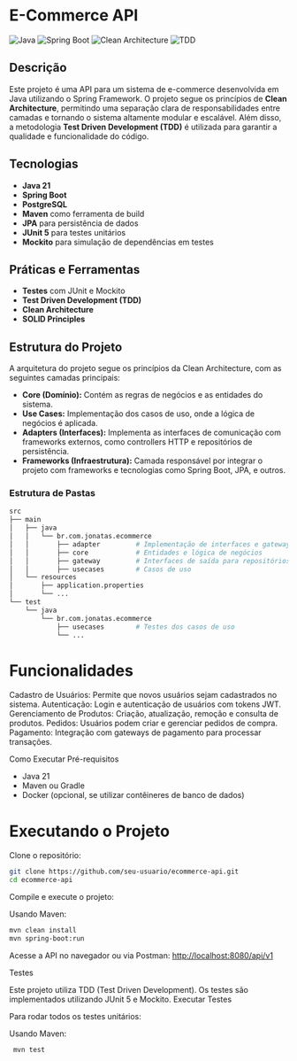 # E-Commerce API

![Java](https://img.shields.io/badge/Java-17-blue)
![Spring Boot](https://img.shields.io/badge/Spring%20Boot-6.1.12-brightgreen)
![Clean Architecture](https://img.shields.io/badge/Clean%20Architecture-%231E88E5.svg)
![TDD](https://img.shields.io/badge/Test%20Driven%20Development-TDD-red)

## Descrição

Este projeto é uma API para um sistema de e-commerce desenvolvida em Java utilizando o Spring Framework. O projeto segue os princípios de **Clean Architecture**, permitindo uma separação clara de responsabilidades entre camadas e tornando o sistema altamente modular e escalável. Além disso, a metodologia **Test Driven Development (TDD)** é utilizada para garantir a qualidade e funcionalidade do código.

## Tecnologias

- **Java 21**
- **Spring Boot**
- **PostgreSQL**
- **Maven** como ferramenta de build
- **JPA** para persistência de dados
- **JUnit 5** para testes unitários
- **Mockito** para simulação de dependências em testes

## Práticas e Ferramentas
- **Testes** com JUnit e Mockito
- **Test Driven Development (TDD)**
- **Clean Architecture**
- **SOLID Principles**

## Estrutura do Projeto

A arquitetura do projeto segue os princípios da Clean Architecture, com as seguintes camadas principais:

- **Core (Domínio):** Contém as regras de negócios e as entidades do sistema.
- **Use Cases:** Implementação dos casos de uso, onde a lógica de negócios é aplicada.
- **Adapters (Interfaces):** Implementa as interfaces de comunicação com frameworks externos, como controllers HTTP e repositórios de persistência.
- **Frameworks (Infraestrutura):** Camada responsável por integrar o projeto com frameworks e tecnologias como Spring Boot, JPA, e outros.

### Estrutura de Pastas

```bash
src
├── main
│   ├── java
│   │   └── br.com.jonatas.ecommerce
│   │       ├── adapter         # Implementação de interfaces e gateways
│   │       ├── core            # Entidades e lógica de negócios
│   │       ├── gateway         # Interfaces de saída para repositórios
│   │       ├── usecases        # Casos de uso
│   └── resources
│       ├── application.properties
│       └── ...
└── test
    └── java
        └── br.com.jonatas.ecommerce
            ├── usecases        # Testes dos casos de uso
            └── ...
``` 

# Funcionalidades
Cadastro de Usuários: Permite que novos usuários sejam cadastrados no sistema.
Autenticação: Login e autenticação de usuários com tokens JWT.
Gerenciamento de Produtos: Criação, atualização, remoção e consulta de produtos.
Pedidos: Usuários podem criar e gerenciar pedidos de compra.
Pagamento: Integração com gateways de pagamento para processar transações.

Como Executar
Pré-requisitos

- Java 21
- Maven ou Gradle
- Docker (opcional, se utilizar contêineres de banco de dados)

# Executando o Projeto
Clone o repositório:

```bash
git clone https://github.com/seu-usuario/ecommerce-api.git
cd ecommerce-api
```

Compile e execute o projeto:

Usando Maven:

```bash
mvn clean install
mvn spring-boot:run
```

Acesse a API no navegador ou via Postman:
[http://localhost:8080/api/v1](http://localhost:8080/api/v1)

Testes

Este projeto utiliza TDD (Test Driven Development). Os testes são implementados utilizando JUnit 5 e Mockito.
Executar Testes

Para rodar todos os testes unitários:

Usando Maven:

```bash
 mvn test
```